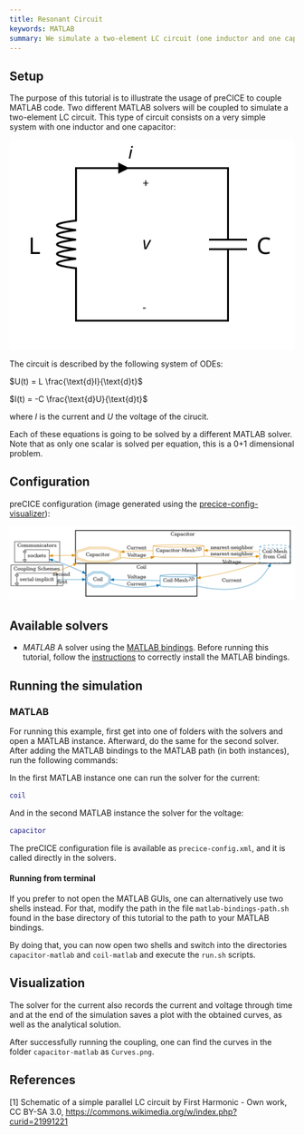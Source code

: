 ```yaml
---
title: Resonant Circuit
keywords: MATLAB
summary: We simulate a two-element LC circuit (one inductor and one capacitor).
---
```



## Setup

The purpose of this tutorial is to illustrate the usage of preCICE to couple MATLAB code. Two different MATLAB solvers will be coupled to simulate a two-element LC circuit. This type of circuit consists on a very simple system with one inductor and one capacitor:

![LC circuit diagram [1]](images/tutorials-resonant-circuit-diagram.svg)

The circuit is described by the following system of ODEs:

$U(t) = L \frac{\text{d}I}{\text{d}t}$

$I(t) = -C \frac{\text{d}U}{\text{d}t}$

where $I$ is the current and $U$ the voltage of the cirucit.

Each of these equations is going to be solved by a different MATLAB solver. Note that as only one scalar is solved per equation, this is a 0+1 dimensional problem.

## Configuration

preCICE configuration (image generated using the [precice-config-visualizer](https://precice.org/tooling-config-visualization.html)):

![preCICE configuration visualization](images/tutorials-resonant-circuit-precice-config.png)

## Available solvers

* <em>MATLAB</em> A solver using the [MATLAB bindings](https://github.com/precice/matlab-bindings).
 Before running this tutorial, follow the [instructions](https://precice.org/installation-bindings-matlab.html) to correctly install the MATLAB bindings.

## Running the simulation

### MATLAB

For running this example, first get into one of folders with the solvers and open a MATLAB instance.
Afterward, do the same for the second solver.
After adding the MATLAB bindings to the MATLAB path (in both instances), run the following commands:

In the first MATLAB instance one can run the solver for the current:

```MATLAB
coil
```

And in the second MATLAB instance the solver for the voltage:

```MATLAB
capacitor
```

The preCICE configuration file is available as `precice-config.xml`, and it is called directly in the solvers.

#### Running from terminal

If you prefer to not open the MATLAB GUIs, one can alternatively use two shells instead.
For that, modify the path in the file `matlab-bindings-path.sh` found in the base directory of this tutorial to the path to your MATLAB bindings.

By doing that, you can now open two shells and switch into the directories `capacitor-matlab` and `coil-matlab` and execute the `run.sh` scripts.

## Visualization

The solver for the current also records the current and voltage through time and at the end of the simulation saves a plot with the obtained curves, as well as the analytical solution.

After successfully running the coupling, one can find the curves in the folder `capacitor-matlab` as `Curves.png`.

## References

[1] Schematic of a simple parallel LC circuit by First Harmonic - Own work, CC BY-SA 3.0, https://commons.wikimedia.org/w/index.php?curid=21991221
